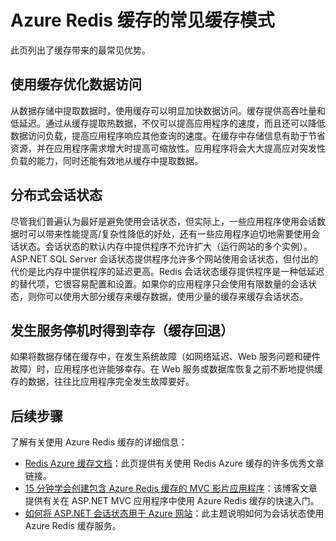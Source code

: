 <properties pageTitle="Azure Redis 缓存的常见缓存模式" description="了解可在何处以及为何要使用 Azure Redis 缓存" services="redis-cache" documentationCenter="" authors="Rick-Anderson" manager="wpickett" editor=""/>

<tags ms.service="cache" ms.date="05/21/2015" wacn.date=""/>

# Azure Redis 缓存的常见缓存模式

此页列出了缓存带来的最常见优势。

## 使用缓存优化数据访问

从数据存储中提取数据时，使用缓存可以明显加快数据访问。缓存提供高吞吐量和低延迟。通过从缓存提取热数据，不仅可以提高应用程序的速度，而且还可以降低数据访问负载，提高应用程序响应其他查询的速度。在缓存中存储信息有助于节省资源，并在应用程序需求增大时提高可缩放性。应用程序将会大大提高应对突发性负载的能力，同时还能有效地从缓存中提取数据。

## 分布式会话状态
尽管我们普遍认为最好是避免使用会话状态，但实际上，一些应用程序使用会话数据时可以带来性能提高/复杂性降低的好处，还有一些应用程序迫切地需要使用会话状态。会话状态的默认内存中提供程序不允许扩大（运行网站的多个实例）。ASP.NET SQL Server 会话状态提供程序允许多个网站使用会话状态，但付出的代价是比内存中提供程序的延迟更高。Redis 会话状态缓存提供程序是一种低延迟的替代项，它很容易配置和设置。如果你的应用程序只会使用有限数量的会话状态，则你可以使用大部分缓存来缓存数据，使用少量的缓存来缓存会话状态。

## 发生服务停机时得到幸存（缓存回退）
如果将数据存储在缓存中，在发生系统故障（如网络延迟、Web 服务问题和硬件故障）时，应用程序也许能够幸存。在 Web 服务或数据库恢复之前不断地提供缓存的数据，往往比应用程序完全发生故障要好。

## 后续步骤
了解有关使用 Azure Redis 缓存的详细信息：
 
- [Redis Azure 缓存文档](/documentation/services/redis-cache/)：此页提供有关使用 Redis Azure 缓存的许多优秀文章链接。
- [15 分钟学会创建包含 Azure Redis 缓存的 MVC 影片应用程序](http://azure.microsoft.com/blog/2014/06/05/mvc-movie-app-with-azure-redis-cache-in-15-minutes/)：该博客文章提供有关在 ASP.NET MVC 应用程序中使用 Azure Redis 缓存的快速入门。
- [如何将 ASP.NET 会话状态用于 Azure 网站](web-sites-dotnet-session-state-caching)：此主题说明如何为会话状态使用 Azure Redis 缓存服务。

<!---HONumber=61-->